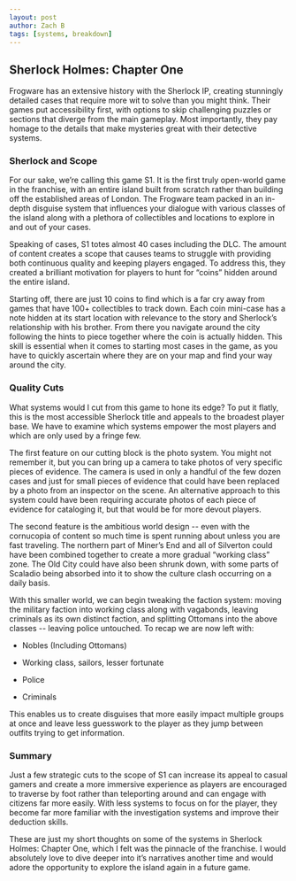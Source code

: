 ```yaml
---
layout: post
author: Zach B
tags: [systems, breakdown]
---
```


## Sherlock Holmes: Chapter One

Frogware has an extensive history with the Sherlock IP, creating stunningly detailed cases that require more wit to solve than you might think. Their games put accessibility first, with options to skip challenging puzzles or sections that diverge from the main gameplay. Most importantly, they pay homage to the details that make mysteries great with their detective systems.

### Sherlock and Scope

For our sake, we’re calling this game S1. It is the first truly open-world game in the franchise, with an entire island built from scratch rather than building off the established areas of London. The Frogware team packed in an in-depth disguise system that influences your dialogue with various classes of the island along with a plethora of collectibles and locations to explore in and out of your cases. 

Speaking of cases, S1 totes almost 40 cases including the DLC. The amount of content creates a scope that causes teams to struggle with providing both continuous quality and keeping players engaged. To address this, they created a brilliant motivation for players to hunt for “coins” hidden around the entire island. 

Starting off, there are just 10 coins to find which is a far cry away from games that have 100+ collectibles to track down. Each coin mini-case has a note hidden at its start location with relevance to the story and Sherlock’s relationship with his brother. From there you navigate around the city following the hints to piece together where the coin is actually hidden. This skill is essential when it comes to starting most cases in the game, as you have to quickly ascertain where they are on your map and find your way around the city. 

### Quality Cuts

What systems would I cut from this game to hone its edge? To put it flatly, this is the most accessible Sherlock title and appeals to the broadest player base. We have to examine which systems empower the most players and which are only used by a fringe few.

The first feature on our cutting block is the photo system. You might not remember it, but you can bring up a camera to take photos of very specific pieces of evidence. The camera is used in only a handful of the few dozen cases and just for small pieces of evidence that could have been replaced by a photo from an inspector on the scene. An alternative approach to this system could have been requiring accurate photos of each piece of evidence for cataloging it, but that would be for more devout players.

The second feature is the ambitious world design -- even with the cornucopia of content so much time is spent running about unless you are fast traveling. The northern part of Miner’s End and all of Silverton could have been combined together to create a more gradual “working class” zone. The Old City could have also been shrunk down, with some parts of Scaladio being absorbed into it to show the culture clash occurring on a daily basis. 

With this smaller world, we can begin tweaking the faction system: moving the military faction into working class along with vagabonds, leaving criminals as its own distinct faction, and splitting Ottomans into the above classes -- leaving police untouched. To recap we are now left with:

- Nobles (Including Ottomans)

- Working class, sailors, lesser fortunate

- Police

- Criminals
 
This enables us to create disguises that more easily impact multiple groups at once and leave less guesswork to the player as they jump between outfits trying to get information. 

### Summary

Just a few strategic cuts to the scope of S1 can increase its appeal to casual gamers and create a more immersive experience as players are encouraged to traverse by foot rather than teleporting around and can engage with citizens far more easily. With less systems to focus on for the player, they become far more familiar with the investigation systems and improve their deduction skills. 

These are just my short thoughts on some of the systems in Sherlock Holmes: Chapter One, which I felt was the pinnacle of the franchise. I would absolutely love to dive deeper into it’s narratives another time and would adore the opportunity to explore the island again in a future game. 



